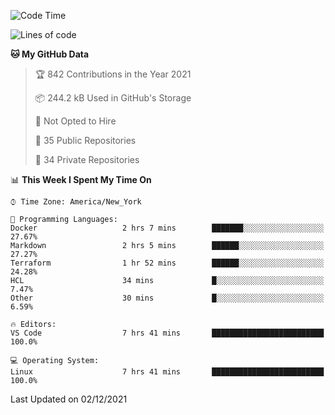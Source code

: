 <!--START_SECTION:waka-->
![Code Time](http://img.shields.io/badge/Code%20Time-15%20hrs%2056%20mins-blue)

![Lines of code](https://img.shields.io/badge/From%20Hello%20World%20I%27ve%20Written-1%20Million%20lines%20of%20code-blue)

**🐱 My GitHub Data** 

> 🏆 842 Contributions in the Year 2021
 > 
> 📦 244.2 kB Used in GitHub's Storage 
 > 
> 🚫 Not Opted to Hire
 > 
> 📜 35 Public Repositories 
 > 
> 🔑 34 Private Repositories  
 > 
📊 **This Week I Spent My Time On** 

```text
⌚︎ Time Zone: America/New_York

💬 Programming Languages: 
Docker                   2 hrs 7 mins        ███████░░░░░░░░░░░░░░░░░░   27.67% 
Markdown                 2 hrs 5 mins        ██████░░░░░░░░░░░░░░░░░░░   27.27% 
Terraform                1 hr 52 mins        ██████░░░░░░░░░░░░░░░░░░░   24.28% 
HCL                      34 mins             █░░░░░░░░░░░░░░░░░░░░░░░░   7.47% 
Other                    30 mins             █░░░░░░░░░░░░░░░░░░░░░░░░   6.59%

🔥 Editors: 
VS Code                  7 hrs 41 mins       █████████████████████████   100.0%

💻 Operating System: 
Linux                    7 hrs 41 mins       █████████████████████████   100.0%

```


 Last Updated on 02/12/2021
<!--END_SECTION:waka-->